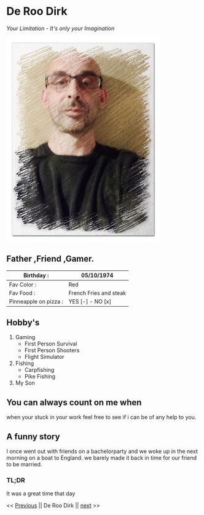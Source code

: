 # De Roo Dirk
*Your Limitation - It's only your Imagination*

![Drag Racing](https://raw.githubusercontent.com/DeRooDirk/markdown-challenge/main/assets/dirkkk.jpg)

## Father ,Friend ,Gamer.

| Birthday : | 05/10/1974 |
| --- | ---------- |
| Fav Color : | Red | 
| Fav Food : | French Fries and steak | 
|Pinneapple on pizza : | YES [-] - NO  [x]  | 


## Hobby's
1. Gaming
    - First Person Survival
    - First Person Shooters
    - Flight Simulator
2. Fishing
    - Carpfishing
    - Pike Fishing
3. My Son

## You can always count on me when

when your stuck in your work feel free to see if i can be of any help to you.

## A funny story

I once went out with friends on a bachelorparty and we woke up in the next morning on a boat to England. we barely made it back in time for our friend to be married.

### TL;DR 
 It was a great time that day 


<< [Previous](https://github.com/Ziges/Markdown-challenge) || De Roo Dirk || [next](www.facebook.com) >>
